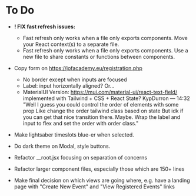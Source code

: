 # To Do

- **! FIX fast refresh issues:**
  - Fast refresh only works when a file only exports components. Move your React context(s) to a separate file.
  - Fast refresh only works when a file only exports components. Use a new file to share constants or functions between components.

- Copy form on https://jofacademy.eu/registration.php
  - No border except when inputs are focused
  - Label: input horizontally aligned? Or...
  - MaterialUI Version: https://mui.com/material-ui/react-text-field/ implemented with Tailwind + CSS + React State?
    KypDurron — 14:32
    "Well I guess you could control the order of elements with some prop
    Like change the order tailwind class based on state
    But idk if you can get that nice transition there. Maybe.
    Wrap the label and input to flex and set the order with order class."

- Make lightsaber timeslots blue-er when selected.

- Do dark theme on Modal, style buttons.

- Refactor \_\_root.jsx focusing on separation of concerns

- Refactor larger component files, especially those which are 150+ lines

- Make final decision on which views are going where, e.g. have a landing page with "Create New Event" and "View Registered Events" links
